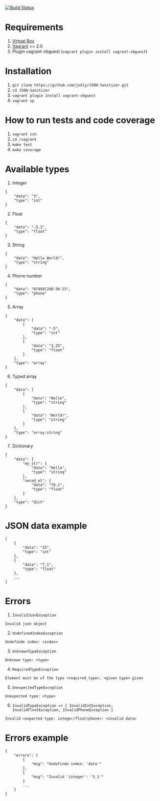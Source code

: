 [![Build Status](https://travis-ci.org/jokly/JSON-Sanitizer.svg?branch=master)](https://travis-ci.org/jokly/JSON-Sanitizer)

# Requirements
1. [Virtual Box](https://www.virtualbox.org/wiki/Downloads)
2. [Vagrant](https://www.vagrantup.com/downloads.html) >= 2.0
3. Plugin vagrant-vbguest (`vagrant plugin install vagrant-vbguest`)

# Installation
1. `git clone https://github.com/jokly/JSON-Sanitizer.git`
2. `cd JSON-Sanitizer`
3. `vagrant plugin install vagrant-vbguest`
4. `vagrant up`

# How to run tests and code coverage
1. `vagrant ssh`
2. `cd /vagrant`
3. `make test`
4. `make coverage`

# Available types

1. Integer
```
{
    "data": "3",
    "type": "int"
}
```

2. Float
```
{
    "data": "-5.3",
    "type": "float"
}
```

3. String
```
{
    "data": "Hello World!",
    "type": "string"
}
```

4. Phone number
```
{
    "data": "8(950)288-56-23",
    "type": "phone"
}
```

5. Array
```
{
    "data": [
        {
            "data": "-5",
            "type": "int"
        },
        {
            "data": "3.25",
            "type": "float"
        }
    ],
    "type": "array"
}
```

6. Typed array
```
{
    "data": [
        {
            "data": "Hello",
            "type": "string"
        },
        {
            "data": "World!",
            "type": "string"
        }
    ],
    "type": "array:string"
}
```

7. Dictionary
```
{
    "data": {
        "my_str": {
            "data": "Hello",
            "type": "string"
        },
        "secod_el": {
            "data": "79.1",
            "type": "float"
        }
    },
    "type": "dict"
}
```

# JSON data example

```
[
    {
        "data": "15",
        "type": "int"                                                                                      
    },
    {
        "data": "7.1",
        "type": "float"
    },
    ...
]
```

# Errors

1. `InvalidJsonException`
```
Invalid json object
```

2. `UndefinedIndexException`
```
Undefinde index: <index>
```

3. `UnknownTypeException`
```
Unknown type: <type>
```

4. `RequiredTypeException`
```
Element must be of the type <required_type>, <given type> given
```

5. `UnexpectedTypeException`
```
Unexpected type: <type>
```

6. `InvalidTypeException => { InvalidIntException, InvalidFloatException, InvalidPhoneException }`
```
Invalid <expected type: integer/float/phone>: <invalid data>
```

# Errors example

```
{
    "errors": [
        {
            "msg": "Undefinde index: 'data'"
        },
        {
            "msg": "Invalid 'integer': '5.1'"
        }
        ...
    ]
}
```
